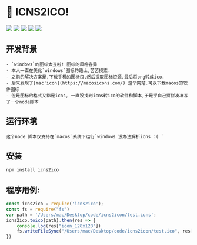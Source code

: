 # 🚀 ICNS2ICO!

<div>
  <img src="https://img.shields.io/badge/language-javascript-4bc51d.svg">
  <img src="https://travis-ci.org/boennemann/badges.svg?branch=master">
  <img src="https://img.shields.io/github/issues/fengtianxi001/ICNS2ICO">
  <img src="https://img.shields.io/github/forks/fengtianxi001/ICNS2ICO">
  <img src="https://img.shields.io/github/stars/fengtianxi001/ICNS2ICO">
</div>

## 开发背景
    - `windows`的图标太丑啦! 图标的风格各异
    - 本人一直在美化`windows`图标的路上,苦苦摸索.
    - 之前的解决方案是,下载手机的图标包,然后提取图标资源,最后将png转成ico.
    - 后来发现了[mac'icon](https://macosicons.com/) 这个网站.可以下载macos的软件图标
    - 但是图标的格式又都是icns, 一直没找到icns转ico的软件和脚本,于是乎自己拼拼凑凑写了一个node脚本


## 运行环境
    这个node 脚本仅支持在`macos`系统下运行`windows 没办法解析icns :( `

## 安装

```bash
npm install icns2ico
```

## 程序用例:

```js
const icns2ico = require('icns2ico');
const fs = require("fs")
var path = '/Users/mac/Desktop/code/icns2icon/test.icns';
icns2ico.toico(path).then(res => {
    console.log(res["icon_128x128"])
    fs.writeFileSync("/Users/mac/Desktop/code/icns2icon/test.ico", res["icon_128x128"])
})
```

